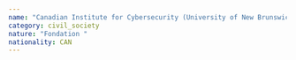 ```yaml
---
name: "Canadian Institute for Cybersecurity (University of New Brunswick) "
category: civil_society
nature: "Fondation "
nationality: CAN
---
```

    
